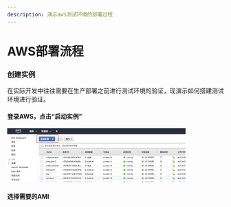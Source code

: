 ```yaml
---
description: 演示aws测试环境的部署过程
---
```


# AWS部署流程

### 创建实例

在实际开发中往往需要在生产部署之前进行测试环境的验证，现演示如何搭建测试环境进行验证。

#### 登录AWS，点击“启动实例”

![&#x542F;&#x52A8;&#x5B9E;&#x4F8B;](.gitbook/assets/image.png)

#### 选择需要的AMI





